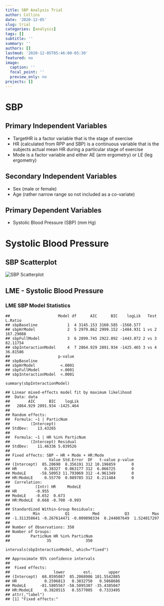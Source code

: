 ```yaml
---
title: SBP Analysis Trial
author: Collins
date: '2020-12-05'
slug: trial
categories: [analysis]
tags: []
subtitle: ''
summary: ''
authors: []
lastmod: '2020-12-05T05:46:00-05:30'
featured: no
image:
  caption: ''
  focal_point: ''
  preview_only: no
projects: []
---
```


SBP
===

Primary Independent Variables
-----------------------------

-   TargetHR is a factor variable that is the stage of exercise
-   HR (calculated from RPP and SBP) is a continuous variable that is
    the subjects actual mean HR during a particular stage of exercise
-   Mode is a factor variable and either AE (arm ergometry) or LE (leg
    ergometry)

Secondary Independent Variables
-------------------------------

-   Sex (male or female)
-   Age (rather narrow range so not included as a co-variate)

Primary Dependent Variables
---------------------------

-   Systolic Blood Pressure (SBP) (mm Hg)

Systolic Blood Pressure
=======================

SBP Scatterplot
---------------

![SBP Scatterplot](/sbp.png)

LME - Systolic Blood Pressure
-----------------------------

### LME SBP Model Statistics

    ##                     Model df      AIC      BIC    logLik   Test   L.Ratio
    ## sbpBaseline             1  4 3145.153 3160.585 -1568.577                 
    ## sbpHrModel              2  5 2979.862 2999.152 -1484.931 1 vs 2 167.29088
    ## sbpFullModel            3  6 2899.745 2922.892 -1443.872 2 vs 3  82.11754
    ## sbpInteractionModel     4  7 2864.929 2891.934 -1425.465 3 vs 4  36.81586
    ##                     p-value
    ## sbpBaseline                
    ## sbpHrModel           <.0001
    ## sbpFullModel         <.0001
    ## sbpInteractionModel  <.0001

    summary(sbpInteractionModel)

    ## Linear mixed-effects model fit by maximum likelihood
    ##  Data: data 
    ##        AIC      BIC    logLik
    ##   2864.929 2891.934 -1425.464
    ## 
    ## Random effects:
    ##  Formula: ~1 | ParticNum
    ##         (Intercept)
    ## StdDev:    13.43265
    ## 
    ##  Formula: ~1 | HR %in% ParticNum
    ##         (Intercept) Residual
    ## StdDev:    11.46336 5.039526
    ## 
    ## Fixed effects: SBP ~ HR + Mode + HR:Mode 
    ##                 Value Std.Error  DF   t-value p-value
    ## (Intercept)  85.20690  8.356191 312 10.196859       0
    ## HR            0.38327  0.063177 312  6.066725       0
    ## ModeLE      -58.50953 11.793069 312 -4.961349       0
    ## HR:ModeLE     0.55770  0.089785 312  6.211484       0
    ##  Correlation: 
    ##           (Intr) HR     ModeLE
    ## HR        -0.955              
    ## ModeLE    -0.652  0.673       
    ## HR:ModeLE  0.668 -0.700 -0.993
    ## 
    ## Standardized Within-Group Residuals:
    ##          Min           Q1          Med           Q3          Max 
    ## -1.311358641 -0.267614471 -0.009098334  0.244087649  1.524017297 
    ## 
    ## Number of Observations: 350
    ## Number of Groups: 
    ##         ParticNum HR %in% ParticNum 
    ##                35               350

    intervals(sbpInteractionModel, which="fixed")

    ## Approximate 95% confidence intervals
    ## 
    ##  Fixed effects:
    ##                   lower        est.       upper
    ## (Intercept)  68.8595087  85.2068986 101.5542885
    ## HR            0.2596813   0.3832750   0.5068686
    ## ModeLE      -81.5805567 -58.5095307 -35.4385047
    ## HR:ModeLE     0.3820515   0.5577005   0.7333495
    ## attr(,"label")
    ## [1] "Fixed effects:"



